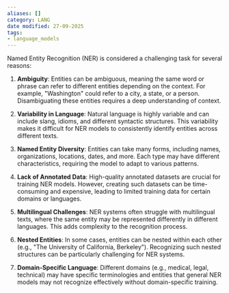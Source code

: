 ```yaml
---
aliases: []
category: LANG
date modified: 27-09-2025
tags:
- language_models
---
```

Named Entity Recognition (NER) is considered a challenging task for several reasons:

1. **Ambiguity**: Entities can be ambiguous, meaning the same word or phrase can refer to different entities depending on the context. For example, "Washington" could refer to a city, a state, or a person. Disambiguating these entities requires a deep understanding of context.

2. **Variability in Language**: Natural language is highly variable and can include slang, idioms, and different syntactic structures. This variability makes it difficult for NER models to consistently identify entities across different texts.

3. **Named Entity Diversity**: Entities can take many forms, including names, organizations, locations, dates, and more. Each type may have different characteristics, requiring the model to adapt to various patterns.

4. **Lack of Annotated Data**: High-quality annotated datasets are crucial for training NER models. However, creating such datasets can be time-consuming and expensive, leading to limited training data for certain domains or languages.

5. **Multilingual Challenges**: NER systems often struggle with multilingual texts, where the same entity may be represented differently in different languages. This adds complexity to the recognition process.

6. **Nested Entities**: In some cases, entities can be nested within each other (e.g., "The University of California, Berkeley"). Recognizing such nested structures can be particularly challenging for NER systems.

7. **Domain-Specific Language**: Different domains (e.g., medical, legal, technical) may have specific terminologies and entities that general NER models may not recognize effectively without domain-specific training.